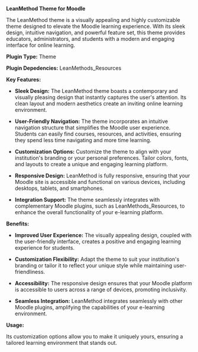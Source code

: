 **LeanMethod Theme for Moodle**

The LeanMethod theme is a visually appealing and highly customizable theme designed to elevate the Moodle learning experience. With its sleek design, intuitive navigation, and powerful feature set, this theme provides educators, administrators, and students with a modern and engaging interface for online learning.

**Plugin Type:**
Theme

**Plugin Depedencies:**
LeanMethods_Resources

**Key Features:**

- **Sleek Design:** The LeanMethod theme boasts a contemporary and visually pleasing design that instantly captures the user's attention. Its clean layout and modern aesthetics create an inviting online learning environment.

- **User-Friendly Navigation:** The theme incorporates an intuitive navigation structure that simplifies the Moodle user experience. Students can easily find courses, resources, and activities, ensuring they spend less time navigating and more time learning.

- **Customization Options:** Customize the theme to align with your institution's branding or your personal preferences. Tailor colors, fonts, and layouts to create a unique and engaging learning platform.

- **Responsive Design:** LeanMethod is fully responsive, ensuring that your Moodle site is accessible and functional on various devices, including desktops, tablets, and smartphones.

- **Integration Support:** The theme seamlessly integrates with complementary Moodle plugins, such as LeanMethods_Resources, to enhance the overall functionality of your e-learning platform.

**Benefits:**

- **Improved User Experience:** The visually appealing design, coupled with the user-friendly interface, creates a positive and engaging learning experience for students.

- **Customization Flexibility:** Adapt the theme to suit your institution's branding or tailor it to reflect your unique style while maintaining user-friendliness.

- **Accessibility:** The responsive design ensures that your Moodle platform is accessible to users across a range of devices, promoting inclusivity.

- **Seamless Integration:** LeanMethod integrates seamlessly with other Moodle plugins, amplifying the capabilities of your e-learning environment.

**Usage:**

Its customization options allow you to make it uniquely yours, ensuring a tailored learning environment that stands out.
